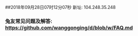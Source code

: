 ##2018年09月28日07时12分07秒 新址: 104.248.35.248
### 兔友常见问题及解答: https://github.com/wanggonging/d/blob/w/FAQ.md
